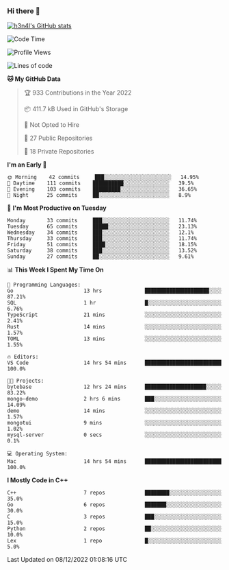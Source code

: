 ### Hi there 👋

[![h3n4l's GitHub stats](https://github-readme-stats.vercel.app/api?username=h3n4l&count_private=true&show_icons=true&theme=radical)](https://github.com/h3n4l/github-readme-stats)

<!--START_SECTION:waka-->
![Code Time](http://img.shields.io/badge/Code%20Time-796%20hrs%2038%20mins-blue)

![Profile Views](http://img.shields.io/badge/Profile%20Views-0-blue)

![Lines of code](https://img.shields.io/badge/From%20Hello%20World%20I%27ve%20Written-44%20Thousand%20lines%20of%20code-blue)

**🐱 My GitHub Data** 

> 🏆 933 Contributions in the Year 2022
 > 
> 📦 411.7 kB Used in GitHub's Storage 
 > 
> 🚫 Not Opted to Hire
 > 
> 📜 27 Public Repositories 
 > 
> 🔑 18 Private Repositories  
 > 
**I'm an Early 🐤** 

```text
🌞 Morning    42 commits     ███░░░░░░░░░░░░░░░░░░░░░░   14.95% 
🌆 Daytime    111 commits    ██████████░░░░░░░░░░░░░░░   39.5% 
🌃 Evening    103 commits    █████████░░░░░░░░░░░░░░░░   36.65% 
🌙 Night      25 commits     ██░░░░░░░░░░░░░░░░░░░░░░░   8.9%

```
📅 **I'm Most Productive on Tuesday** 

```text
Monday       33 commits     ███░░░░░░░░░░░░░░░░░░░░░░   11.74% 
Tuesday      65 commits     █████░░░░░░░░░░░░░░░░░░░░   23.13% 
Wednesday    34 commits     ███░░░░░░░░░░░░░░░░░░░░░░   12.1% 
Thursday     33 commits     ███░░░░░░░░░░░░░░░░░░░░░░   11.74% 
Friday       51 commits     ████░░░░░░░░░░░░░░░░░░░░░   18.15% 
Saturday     38 commits     ███░░░░░░░░░░░░░░░░░░░░░░   13.52% 
Sunday       27 commits     ██░░░░░░░░░░░░░░░░░░░░░░░   9.61%

```


📊 **This Week I Spent My Time On** 

```text
💬 Programming Languages: 
Go                       13 hrs              █████████████████████░░░░   87.21% 
SQL                      1 hr                █░░░░░░░░░░░░░░░░░░░░░░░░   6.76% 
TypeScript               21 mins             ░░░░░░░░░░░░░░░░░░░░░░░░░   2.41% 
Rust                     14 mins             ░░░░░░░░░░░░░░░░░░░░░░░░░   1.57% 
TOML                     13 mins             ░░░░░░░░░░░░░░░░░░░░░░░░░   1.55%

🔥 Editors: 
VS Code                  14 hrs 54 mins      █████████████████████████   100.0%

🐱‍💻 Projects: 
bytebase                 12 hrs 24 mins      ████████████████████░░░░░   83.22% 
mongo-demo               2 hrs 6 mins        ███░░░░░░░░░░░░░░░░░░░░░░   14.09% 
demo                     14 mins             ░░░░░░░░░░░░░░░░░░░░░░░░░   1.57% 
mongotui                 9 mins              ░░░░░░░░░░░░░░░░░░░░░░░░░   1.02% 
mysql-server             0 secs              ░░░░░░░░░░░░░░░░░░░░░░░░░   0.1%

💻 Operating System: 
Mac                      14 hrs 54 mins      █████████████████████████   100.0%

```

**I Mostly Code in C++** 

```text
C++                      7 repos             ████████░░░░░░░░░░░░░░░░░   35.0% 
Go                       6 repos             ███████░░░░░░░░░░░░░░░░░░   30.0% 
C                        3 repos             ███░░░░░░░░░░░░░░░░░░░░░░   15.0% 
Python                   2 repos             ██░░░░░░░░░░░░░░░░░░░░░░░   10.0% 
Lex                      1 repo              █░░░░░░░░░░░░░░░░░░░░░░░░   5.0%

```



 Last Updated on 08/12/2022 01:08:16 UTC
<!--END_SECTION:waka-->

